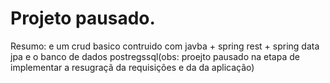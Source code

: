 # Projeto pausado.
Resumo: e um crud basico contruido com javba + spring rest + spring data jpa e o banco de dados postregssql(obs: proejto pausado na etapa de implementar a resugraçã da requisições e da da aplicação)
